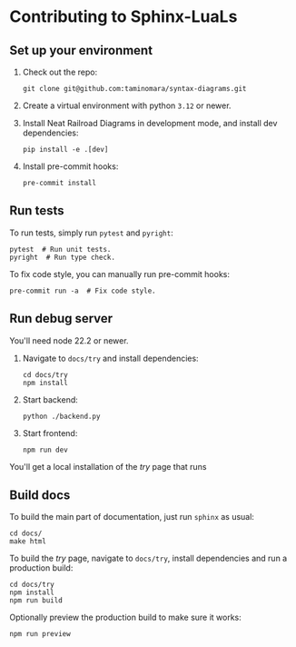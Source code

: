 # Contributing to Sphinx-LuaLs

## Set up your environment

1. Check out the repo:

   ```shell
   git clone git@github.com:taminomara/syntax-diagrams.git
   ```

2. Create a virtual environment with python `3.12` or newer.

3. Install Neat Railroad Diagrams in development mode, and install dev dependencies:

   ```shell
   pip install -e .[dev]
   ```

4. Install pre-commit hooks:

   ```shell
   pre-commit install
   ```

## Run tests

To run tests, simply run `pytest` and `pyright`:

```shell
pytest  # Run unit tests.
pyright  # Run type check.
```

To fix code style, you can manually run pre-commit hooks:

```shell
pre-commit run -a  # Fix code style.
```

## Run debug server

You'll need node 22.2 or newer.

1. Navigate to `docs/try` and install dependencies:

   ```shell
   cd docs/try
   npm install
   ```

2. Start backend:

   ```shell
   python ./backend.py
   ```

3. Start frontend:

   ```shell
   npm run dev
   ```

You'll get a local installation of the *try* page that runs

## Build docs

To build the main part of documentation, just run `sphinx` as usual:

```shell
cd docs/
make html
```

To build the *try* page, navigate to `docs/try`, install dependencies
and run a production build:

```shell
cd docs/try
npm install
npm run build
```

Optionally preview the production build to make sure it works:

```shell
npm run preview
```
